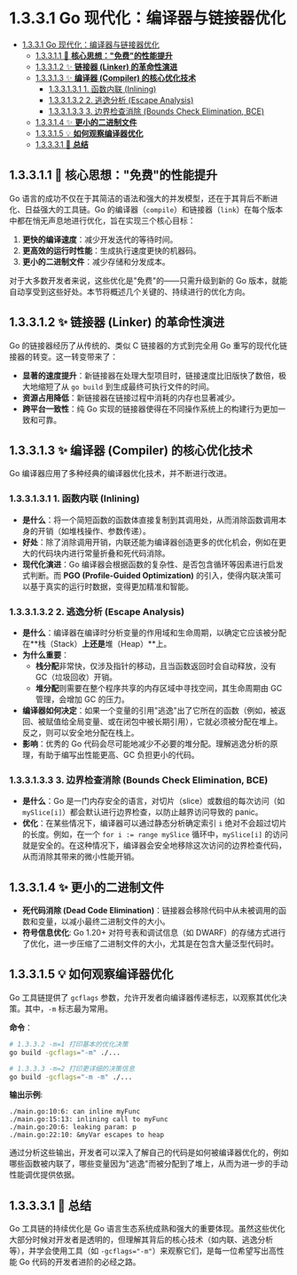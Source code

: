 # 1.3.3.1 Go 现代化：编译器与链接器优化

<!-- TOC START -->
- [1.3.3.1 Go 现代化：编译器与链接器优化](#1331-go-现代化编译器与链接器优化)
  - [1.3.3.1.1 🎯 **核心思想："免费"的性能提升**](#13311--核心思想免费的性能提升)
  - [1.3.3.1.2 ✨ **链接器 (Linker) 的革命性演进**](#13312--链接器-linker-的革命性演进)
  - [1.3.3.1.3 ✨ **编译器 (Compiler) 的核心优化技术**](#13313--编译器-compiler-的核心优化技术)
    - [1.3.3.1.3.1 1. 函数内联 (Inlining)](#133131-1-函数内联-inlining)
    - [1.3.3.1.3.2 2. 逃逸分析 (Escape Analysis)](#133132-2-逃逸分析-escape-analysis)
    - [1.3.3.1.3.3 3. 边界检查消除 (Bounds Check Elimination, BCE)](#133133-3-边界检查消除-bounds-check-elimination-bce)
  - [1.3.3.1.4 ✨ **更小的二进制文件**](#13314--更小的二进制文件)
  - [1.3.3.1.5 💡 **如何观察编译器优化**](#13315--如何观察编译器优化)
  - [1.3.3.3.1 🚀 **总结**](#13331--总结)
<!-- TOC END -->

## 1.3.3.1.1 🎯 **核心思想："免费"的性能提升**

Go 语言的成功不仅在于其简洁的语法和强大的并发模型，还在于其背后不断进化、日益强大的工具链。Go 的编译器（`compile`）和链接器（`link`）在每个版本中都在悄无声息地进行优化，旨在实现三个核心目标：

1. **更快的编译速度**：减少开发迭代的等待时间。
2. **更高效的运行时性能**：生成执行速度更快的机器码。
3. **更小的二进制文件**：减少存储和分发成本。

对于大多数开发者来说，这些优化是"免费"的——只需升级到新的 Go 版本，就能自动享受到这些好处。本节将概述几个关键的、持续进行的优化方向。

## 1.3.3.1.2 ✨ **链接器 (Linker) 的革命性演进**

Go 的链接器经历了从传统的、类似 C 链接器的方式到完全用 Go 重写的现代化链接器的转变。这一转变带来了：

- **显著的速度提升**：新链接器在处理大型项目时，链接速度比旧版快了数倍，极大地缩短了从 `go build` 到生成最终可执行文件的时间。
- **资源占用降低**：新链接器在链接过程中消耗的内存也显著减少。
- **跨平台一致性**：纯 Go 实现的链接器使得在不同操作系统上的构建行为更加一致和可靠。

## 1.3.3.1.3 ✨ **编译器 (Compiler) 的核心优化技术**

Go 编译器应用了多种经典的编译器优化技术，并不断进行改进。

### 1.3.3.1.3.1 1. 函数内联 (Inlining)

- **是什么**：将一个简短函数的函数体直接复制到其调用处，从而消除函数调用本身的开销（如堆栈操作、参数传递）。
- **好处**：除了消除调用开销，内联还能为编译器创造更多的优化机会，例如在更大的代码块内进行常量折叠和死代码消除。
- **现代化演进**：Go 编译器会根据函数的复杂性、是否包含循环等因素进行启发式判断。而 **PGO (Profile-Guided Optimization)** 的引入，使得内联决策可以基于真实的运行时数据，变得更加精准和智能。

### 1.3.3.1.3.2 2. 逃逸分析 (Escape Analysis)

- **是什么**：编译器在编译时分析变量的作用域和生命周期，以确定它应该被分配在**栈（Stack）**上还是**堆（Heap）**上。
- **为什么重要**：
  - **栈分配**非常快，仅涉及指针的移动，且当函数返回时会自动释放，没有 GC（垃圾回收）开销。
  - **堆分配**则需要在整个程序共享的内存区域中寻找空间，其生命周期由 GC 管理，会增加 GC 的压力。
- **编译器如何决定**：如果一个变量的引用"逃逸"出了它所在的函数（例如，被返回、被赋值给全局变量、或在闭包中被长期引用），它就必须被分配在堆上。反之，则可以安全地分配在栈上。
- **影响**：优秀的 Go 代码会尽可能地减少不必要的堆分配。理解逃逸分析的原理，有助于编写出性能更高、GC 负担更小的代码。

### 1.3.3.1.3.3 3. 边界检查消除 (Bounds Check Elimination, BCE)

- **是什么**：Go 是一门内存安全的语言，对切片（slice）或数组的每次访问（如 `mySlice[i]`）都会默认进行边界检查，以防止越界访问导致的 panic。
- **优化**：在某些情况下，编译器可以通过静态分析确定索引 `i` 绝对不会超过切片的长度。例如，在一个 `for i := range mySlice` 循环中，`mySlice[i]` 的访问就是安全的。在这种情况下，编译器会安全地移除这次访问的边界检查代码，从而消除其带来的微小性能开销。

## 1.3.3.1.4 ✨ **更小的二进制文件**

- **死代码消除 (Dead Code Elimination)**：链接器会移除代码中从未被调用的函数和变量，以减小最终二进制文件的大小。
- **符号信息优化**: Go 1.20+ 对符号表和调试信息（如 DWARF）的存储方式进行了优化，进一步压缩了二进制文件的大小，尤其是在包含大量泛型代码时。

## 1.3.3.1.5 💡 **如何观察编译器优化**

Go 工具链提供了 `gcflags` 参数，允许开发者向编译器传递标志，以观察其优化决策。其中，`-m` 标志最为常用。

**命令**：

```bash
# 1.3.3.2 -m=1 打印基本的优化决策
go build -gcflags="-m" ./...

# 1.3.3.3 -m=2 打印更详细的决策信息
go build -gcflags="-m -m" ./...
```

**输出示例**:

```text
./main.go:10:6: can inline myFunc
./main.go:15:13: inlining call to myFunc
./main.go:20:6: leaking param: p
./main.go:22:10: &myVar escapes to heap
```

通过分析这些输出，开发者可以深入了解自己的代码是如何被编译器优化的，例如哪些函数被内联了，哪些变量因为"逃逸"而被分配到了堆上，从而为进一步的手动性能调优提供依据。

## 1.3.3.3.1 🚀 **总结**

Go 工具链的持续优化是 Go 语言生态系统成熟和强大的重要体现。虽然这些优化大部分时候对开发者是透明的，但理解其背后的核心技术（如内联、逃逸分析等），并学会使用工具（如 `-gcflags="-m"`）来观察它们，是每一位希望写出高性能 Go 代码的开发者进阶的必经之路。
